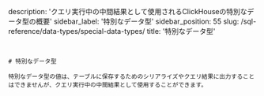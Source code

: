 description: 'クエリ実行中の中間結果として使用されるClickHouseの特別なデータ型の概要'
sidebar_label: '特別なデータ型'
sidebar_position: 55
slug: /sql-reference/data-types/special-data-types/
title: '特別なデータ型'
```


# 特別なデータ型

特別なデータ型の値は、テーブルに保存するためのシリアライズやクエリ結果に出力することはできませんが、クエリ実行中の中間結果として使用することができます。
